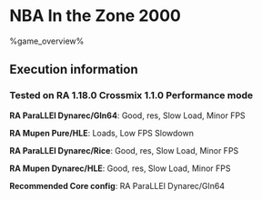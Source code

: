 # NBA In the Zone 2000 

%game_overview%

## Execution information

### Tested on RA 1.18.0 Crossmix 1.1.0 Performance mode

**RA ParaLLEl Dynarec/Gln64**: Good, res, Slow Load, Minor FPS

**RA Mupen Pure/HLE**: Loads, Low FPS Slowdown

**RA ParaLLEl Dynarec/Rice**: Good, res, Slow Load, Minor FPS

**RA Mupen Dynarec/HLE**: Good, res, Slow Load, Minor FPS

**Recommended Core config**: RA ParaLLEl Dynarec/Gln64